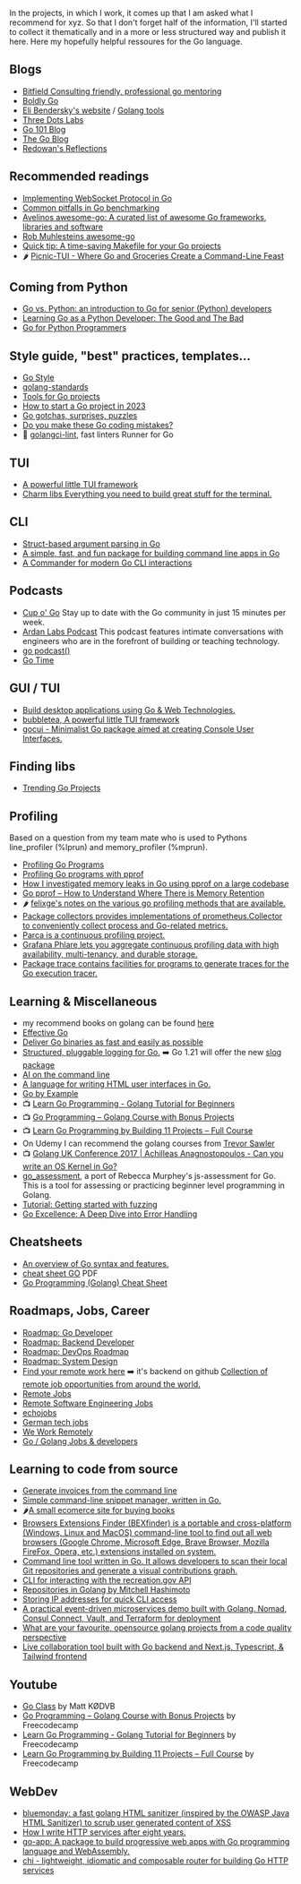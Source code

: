 In the projects, in which I work, it comes up that I am asked what I recommend for xyz. So that I don't forget half of the information, I'll started to collect it thematically and in a more or less structured way and publish it here.
Here my hopefully helpful ressoures for the Go language.

## Blogs
- [Bitfield Consulting friendly, professional go mentoring](https://bitfieldconsulting.com/golang)
- [Boldly Go](https://boldlygo.tech/media/)
- [Eli Bendersky's website](https://eli.thegreenplace.net/tag/go) / [Golang tools](https://eli.thegreenplace.net/tag/go-tooling)
- [Three Dots Labs](https://threedots.tech/start/)
- [Go 101 Blog](https://go101.org/blog/101.html)
- [The Go Blog](https://go.dev/blog/)
- [Redowan's Reflections](https://rednafi.com/archives/)


## Recommended readings
- [Implementing WebSocket Protocol in Go](https://hassansin.github.io/implementing-websocket-protocol-in-go)
- [Common pitfalls in Go benchmarking](https://eli.thegreenplace.net/2023/common-pitfalls-in-go-benchmarking/)
- [Avelinos awesome-go: A curated list of awesome Go frameworks, libraries and software](https://github.com/avelino/awesome-go)
- [Rob Muhlesteins awesome-go](https://github.com/rwxrob/awesome-go)
- [Quick tip: A time-saving Makefile for your Go projects](https://www.alexedwards.net/blog/a-time-saving-makefile-for-your-go-projects)
- 🌶️ [Picnic-TUI - Where Go and Groceries Create a Command-Line Feast](https://dev.to/simonmartyr/picnic-tui-where-go-and-groceries-create-a-command-line-feast-1op4)

## Coming from Python
- [Go vs. Python: an introduction to Go for senior (Python) developers](https://www.augmentedmind.de/2023/01/22/go-vs-python-senior-developers/)
- [Learning Go as a Python Developer: The Good and The Bad](https://new.pythonforengineers.com/blog/learning-go-as-a-python-developer-the-good-the-bad-and-the-ugly/)
- [Go for Python Programmers](https://golang-for-python-programmers.readthedocs.io/en/latest/)


## Style guide, "best" practices, templates...
- [Go Style](https://google.github.io/styleguide/go/index)
- [golang-standards](https://github.com/golang-standards)
- [Tools for Go projects](https://github.com/nikolaydubina/go-recipes)
- [How to start a Go project in 2023](https://boyter.org/posts/how-to-start-go-project-2023/)
- [Go gotchas, surprises, puzzles](https://github.com/golang-leipzig/gotchas)
- [Do you make these Go coding mistakes?](https://yourbasic.org/golang/gotcha/)
- 🧰 [golangci-lint](https://github.com/golangci/golangci-lint), fast linters Runner for Go

  
## TUI
- [A powerful little TUI framework](https://github.com/charmbracelet/bubbletea)
- [Charm libs Everything you need to build great stuff for the terminal.](https://charm.sh/)

## CLI

- [Struct-based argument parsing in Go](https://github.com/alexflint/go-arg)
- [A simple, fast, and fun package for building command line apps in Go](https://github.com/urfave/cli)
- [A Commander for modern Go CLI interactions](https://github.com/spf13/cobra) 

## Podcasts
- [Cup o' Go](https://cupogo.dev/) Stay up to date with the Go community in just 15 minutes per week.
- [Ardan Labs Podcast](https://ardanlabs.buzzsprout.com/) This podcast features intimate conversations with engineers who are in the forefront of building or teaching technology.
- [go podcast()](https://go.transistor.fm/episodes)
- [Go Time](https://changelog.com/gotime)

## GUI / TUI
- [Build desktop applications using Go & Web Technologies.](https://wails.io/)
- [bubbletea, A powerful little TUI framework](https://github.com/charmbracelet/bubbletea)
- [gocui - Minimalist Go package aimed at creating Console User Interfaces.](https://github.com/jroimartin/gocui)
  
## Finding libs
- [Trending Go Projects](https://www.libhunt.com/l/go)

## Profiling
Based on a question from my team mate who is used to Pythons line_profiler (%lprun) and memory_profiler (%mprun).
- [Profiling Go Programs](https://go.dev/blog/pprof)
- [Profiling Go programs with pprof](https://jvns.ca/blog/2017/09/24/profiling-go-with-pprof/)
- [How I investigated memory leaks in Go using pprof on a large codebase](https://www.freecodecamp.org/news/how-i-investigated-memory-leaks-in-go-using-pprof-on-a-large-codebase-4bec4325e192/)
- [Go pprof – How to Understand Where There is Memory Retention](https://www.neteye-blog.com/2019/06/go-pprof-how-to-understand-where-there-is-memory-retention/)
- 🌶️ [felixge's notes on the various go profiling methods that are available.](https://github.com/DataDog/go-profiler-notes)
- [Package collectors provides implementations of prometheus.Collector to conveniently collect process and Go-related metrics.](https://pkg.go.dev/github.com/prometheus/client_golang@v1.16.0/prometheus/collectors)
- [Parca is a continuous profiling project.](https://www.parca.dev/)
- [Grafana Phlare lets you aggregate continuous profiling data with high availability, multi-tenancy, and durable storage.](https://grafana.com/oss/phlare/)
- [Package trace contains facilities for programs to generate traces for the Go execution tracer.](https://pkg.go.dev/runtime/trace)


## Learning & Miscellaneous

- my recommend books on golang can be found [here](https://github.com/vbd/Fieldnotes/blob/main/booklist.md#golang)
- [Effective Go](https://go.dev/doc/effective_go)
- [Deliver Go binaries as fast and easily as possible](https://github.com/goreleaser/goreleaser)
- [Structured, pluggable logging for Go.](https://github.com/sirupsen/logrus) :arrow_right: Go 1.21 will offer the new [slog package](https://tip.golang.org/doc/go1.21#slog)
- [AI on the command line](https://github.com/charmbracelet/mods)
- [A language for writing HTML user interfaces in Go.](https://github.com/a-h/templ)
- [Go by Example](https://gobyexample.com/)
- :tv: [Learn Go Programming - Golang Tutorial for Beginners](https://www.youtube.com/watch?v=YS4e4q9oBaU)
- :tv: [Go Programming – Golang Course with Bonus Projects](https://www.youtube.com/watch?v=un6ZyFkqFKo)
- :tv: [Learn Go Programming by Building 11 Projects – Full Course](https://www.youtube.com/watch?v=jFfo23yIWac)
- On Udemy I can recommend the golang courses from [Trevor Sawler](https://www.udemy.com/user/trevor-sawler/)
- :tv: [Golang UK Conference 2017 | Achilleas Anagnostopoulos - Can you write an OS Kernel in Go?](https://www.youtube.com/watch?v=8T3VxGrrJwc)
- [go_assessment](https://github.com/dmh2000/go_assessment), a port of Rebecca Murphey's js-assessment for Go. This is a tool for assessing or practicing beginner level programming in Golang.
- [Tutorial: Getting started with fuzzing](https://go.dev/doc/tutorial/fuzz)
- [Go Excellence: A Deep Dive into Error Handling](https://do-tech.medium.com/go-excellence-a-deep-dive-into-error-handling-4b74697f12a1)

  
## Cheatsheets
- [An overview of Go syntax and features.](https://github.com/a8m/golang-cheat-sheet)
- [cheat sheet GO](https://golang.sk/images/blog/cheatsheets/go-cheat-sheet.pdf) PDF
- [Go Programming (Golang) Cheat Sheet](https://zerotomastery.io/cheatsheets/golang-cheat-sheet/)

## Roadmaps, Jobs, Career
- [Roadmap: Go Developer](https://roadmap.sh/golang)
- [Roadmap: Backend Developer](https://roadmap.sh/backend)
- [Roadmap: DevOps Roadmap](https://roadmap.sh/devops)
- [Roadmap: System Design](https://roadmap.sh/system-design)
- [Find your remote work here](https://www.opentoworkremote.com/) :arrow_right: it's backend on github [Collection of remote job opportunities from around the world.](https://github.com/maurobonfietti/remote-jobs)
- [Remote Jobs](https://remotejobs.com/)
- [Remote Software Engineering Jobs](https://remotesoftwareengineeringjobs.com/?tech=Golang)
- [echojobs](https://echojobs.io/)
- [German tech jobs](https://germantechjobs.de/jobs/Golang/all)
- [We Work Remotely](https://weworkremotely.com/)
- [Go / Golang Jobs & developers](https://www.golangprojects.com/)


## Learning to code from source

- [Generate invoices from the command line](https://github.com/maaslalani/invoice)
- [Simple command-line snippet manager, written in Go.](https://github.com/knqyf263/pet)
- 🌶️[A small ecomerce site for buying books](https://github.com/madxmike/zenith-bookshop)
- [Browsers Extensions Finder (BEXfinder) is a portable and cross-platform (Windows, Linux and MacOS) command-line tool to find out all web browsers (Google Chrome, Microsoft Edge, Brave Browser, Mozilla FireFox, Opera, etc.) extensions installed on system.](https://github.com/ch4meleon/BEXfinder)
- [Command line tool written in Go. It allows developers to scan their local Git repositories and generate a visual contributions graph.](https://github.com/abdullah-alaadine/local-git-contributions-visualizer)
- [CLI for interacting with the recreation.gov API](https://github.com/opencamp-hq/cli)
- [Repositories in Golang by Mitchell Hashimoto](https://github.com/mitchellh)
- [Storing IP addresses for quick CLI access](https://github.com/charlesdevelops/ipster)
- [A practical event-driven microservices demo built with Golang. Nomad, Consul Connect, Vault, and Terraform for deployment](https://github.com/thangchung/go-coffeeshop)
- [What are your favourite, opensource golang projects from a code quality perspective](https://www.reddit.com/r/golang/comments/15b146i/what_are_your_favourite_opensource_golang/)
- [Live collaboration tool built with Go backend and Next.js, Typescript, & Tailwind frontend](https://github.com/Wave-95/boards)
## Youtube

- [Go Class](https://www.youtube.com/playlist?list=PLoILbKo9rG3skRCj37Kn5Zj803hhiuRK6) by Matt KØDVB
- [Go Programming – Golang Course with Bonus Projects](https://www.youtube.com/watch?v=un6ZyFkqFKo) by Freecodecamp
- [Learn Go Programming - Golang Tutorial for Beginners](https://www.youtube.com/watch?v=YS4e4q9oBaU) by Freecodecamp
- [Learn Go Programming by Building 11 Projects – Full Course](https://www.youtube.com/watch?v=jFfo23yIWac) by Freecodecamp

## WebDev

- [bluemonday: a fast golang HTML sanitizer (inspired by the OWASP Java HTML Sanitizer) to scrub user generated content of XSS](https://github.com/microcosm-cc/bluemonday)
- [How I write HTTP services after eight years.](https://pace.dev/blog/2018/05/09/how-I-write-http-services-after-eight-years.html)
- [go-app: A package to build progressive web apps with Go programming language and WebAssembly.](https://github.com/maxence-charriere/go-app)
- [chi - lightweight, idiomatic and composable router for building Go HTTP services](https://github.com/go-chi/chi)

